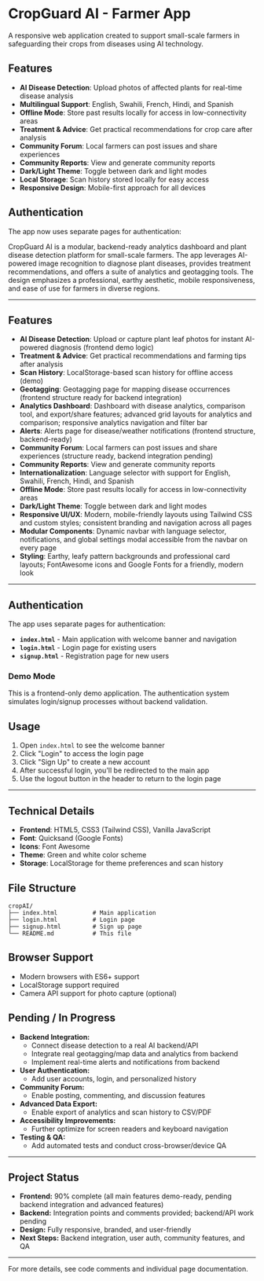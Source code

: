 # CropGuard AI - Farmer App


A responsive web application created to support small-scale farmers in safeguarding their crops from diseases using AI technology.

## Features

- **AI Disease Detection**: Upload photos of affected plants for real-time disease analysis
- **Multilingual Support**: English, Swahili, French, Hindi, and Spanish
- **Offline Mode**: Store past results locally for access in low-connectivity areas
- **Treatment & Advice**: Get practical recommendations for crop care after analysis
- **Community Forum**: Local farmers can post issues and share experiences
- **Community Reports**: View and generate community reports
- **Dark/Light Theme**: Toggle between dark and light modes
- **Local Storage**: Scan history stored locally for easy access
- **Responsive Design**: Mobile-first approach for all devices

## Authentication

The app now uses separate pages for authentication:

CropGuard AI is a modular, backend-ready analytics dashboard and plant disease detection platform for small-scale farmers. The app leverages AI-powered image recognition to diagnose plant diseases, provides treatment recommendations, and offers a suite of analytics and geotagging tools. The design emphasizes a professional, earthy aesthetic, mobile responsiveness, and ease of use for farmers in diverse regions.

---

## Features

- **AI Disease Detection**: Upload or capture plant leaf photos for instant AI-powered diagnosis (frontend demo logic)
- **Treatment & Advice**: Get practical recommendations and farming tips after analysis
- **Scan History**: LocalStorage-based scan history for offline access (demo)
- **Geotagging**: Geotagging page for mapping disease occurrences (frontend structure ready for backend integration)
- **Analytics Dashboard**: Dashboard with disease analytics, comparison tool, and export/share features; advanced grid layouts for analytics and comparison; responsive analytics navigation and filter bar
- **Alerts**: Alerts page for disease/weather notifications (frontend structure, backend-ready)
- **Community Forum**: Local farmers can post issues and share experiences (structure ready, backend integration pending)
- **Community Reports**: View and generate community reports
- **Internationalization**: Language selector with support for English, Swahili, French, Hindi, and Spanish
- **Offline Mode**: Store past results locally for access in low-connectivity areas
- **Dark/Light Theme**: Toggle between dark and light modes
- **Responsive UI/UX**: Modern, mobile-friendly layouts using Tailwind CSS and custom styles; consistent branding and navigation across all pages
- **Modular Components**: Dynamic navbar with language selector, notifications, and global settings modal accessible from the navbar on every page
- **Styling**: Earthy, leafy pattern backgrounds and professional card layouts; FontAwesome icons and Google Fonts for a friendly, modern look

---

## Authentication

The app uses separate pages for authentication:


- **`index.html`** - Main application with welcome banner and navigation
- **`login.html`** - Login page for existing users
- **`signup.html`** - Registration page for new users

### Demo Mode

This is a frontend-only demo application. The authentication system simulates login/signup processes without backend validation.



## Usage

1. Open `index.html` to see the welcome banner
2. Click "Login" to access the login page
3. Click "Sign Up" to create a new account
4. After successful login, you'll be redirected to the main app
5. Use the logout button in the header to return to the login page

---

## Technical Details

- **Frontend**: HTML5, CSS3 (Tailwind CSS), Vanilla JavaScript
- **Font**: Quicksand (Google Fonts)
- **Icons**: Font Awesome
- **Theme**: Green and white color scheme
- **Storage**: LocalStorage for theme preferences and scan history

## File Structure

```
cropAI/
├── index.html          # Main application
├── login.html          # Login page
├── signup.html         # Sign up page
└── README.md           # This file
```

## Browser Support

- Modern browsers with ES6+ support
- LocalStorage support required
- Camera API support for photo capture (optional)



## Pending / In Progress

- **Backend Integration:**
	- Connect disease detection to a real AI backend/API
	- Integrate real geotagging/map data and analytics from backend
	- Implement real-time alerts and notifications from backend
- **User Authentication:**
	- Add user accounts, login, and personalized history
- **Community Forum:**
	- Enable posting, commenting, and discussion features
- **Advanced Data Export:**
	- Enable export of analytics and scan history to CSV/PDF
- **Accessibility Improvements:**
	- Further optimize for screen readers and keyboard navigation
- **Testing & QA:**
	- Add automated tests and conduct cross-browser/device QA

---

## Project Status

- **Frontend:** 90% complete (all main features demo-ready, pending backend integration and advanced features)
- **Backend:** Integration points and comments provided; backend/API work pending
- **Design:** Fully responsive, branded, and user-friendly
- **Next Steps:** Backend integration, user auth, community features, and QA

---

For more details, see code comments and individual page documentation.
